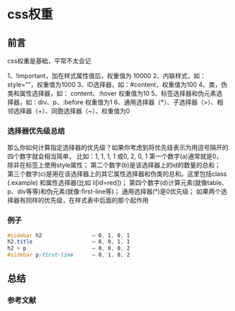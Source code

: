 # css权重

## 前言

css权重是基础，平常不太会记

1、!important，加在样式属性值后，权重值为 10000
2、内联样式，如：style=””，权重值为1000
3、ID选择器，如：#content，权重值为100
4、类，伪类和属性选择器，如： content、:hover 权重值为10
5、标签选择器和伪元素选择器，如：div、p、:before 权重值为1
6、通用选择器（*）、子选择器（>）、相邻选择器（+）、同胞选择器（~）、权重值为0

### 选择器优先级总结

那么你如何计算指定选择器的优先级？如果你考虑到将优先级表示为用逗号隔开的四个数字就会相当简单，
比如：1, 1, 1, 1 或0, 2, 0, 1
    第一个数字(a)通常就是0，除非在标签上使用style属性；
    第二个数字(b)是该选择器上的id的数量的总和；
    第三个数字(c)是用在该选择器上的其它属性选择器和伪类的总和。这里包括class (.example) 和属性选择器(比如 li[id=red])；
    第四个数字(d)计算元素(就像table、p、div等等)和伪元素(就像:first-line等)；
    通用选择器(*)是0优先级；
    如果两个选择器有同样的优先级，在样式表中后面的那个起作用

### 例子

```css
#sidebar h2                — 0, 1, 0, 1
h2.title                   — 0, 0, 1, 1
h2 + p                     — 0, 0, 0, 2
#sidebar p:first-line      — 0, 1, 0, 2
```

## 总结

### 参考文献
